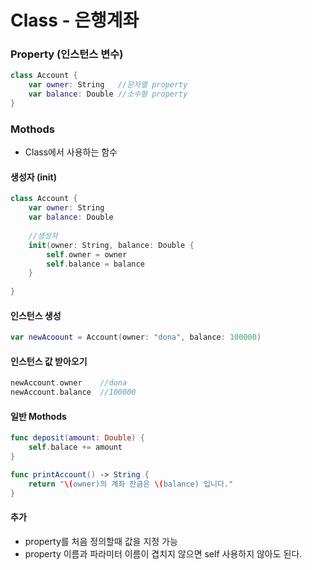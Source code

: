 # Class - 은행계좌

### Property (인스턴스 변수)

```swift
class Account {
    var owner: String   //문자열 property
    var balance: Double //소수형 property
}
```
### Mothods
- Class에서 사용하는 함수

#### 생성자 (init)
```swift
class Account {
    var owner: String  
    var balance: Double
    
    //생성자
    init(owner: String, balance: Double {
        self.owner = owner
        self.balance = balance
    }
    
}
```

#### 인스턴스 생성
```swift
var newAcoount = Account(owner: "dona", balance: 100000)
```

#### 인스턴스 값 받아오기
```swift
newAccount.owner    //dona
newAccount.balance  //100000
```

#### 일반 Mothods
```swift
func deposit(amount: Double) {
    self.balace += amount
}

func printAccount() -> String {
    return "\(owner)의 계좌 잔금은 \(balance) 입니다."
}
```

#### 추가
- property를 처음 정의할때 값을 지정 가능
- property 이름과 파라미터 이름이 겹치지 않으면 self 사용하지 않아도 된다.